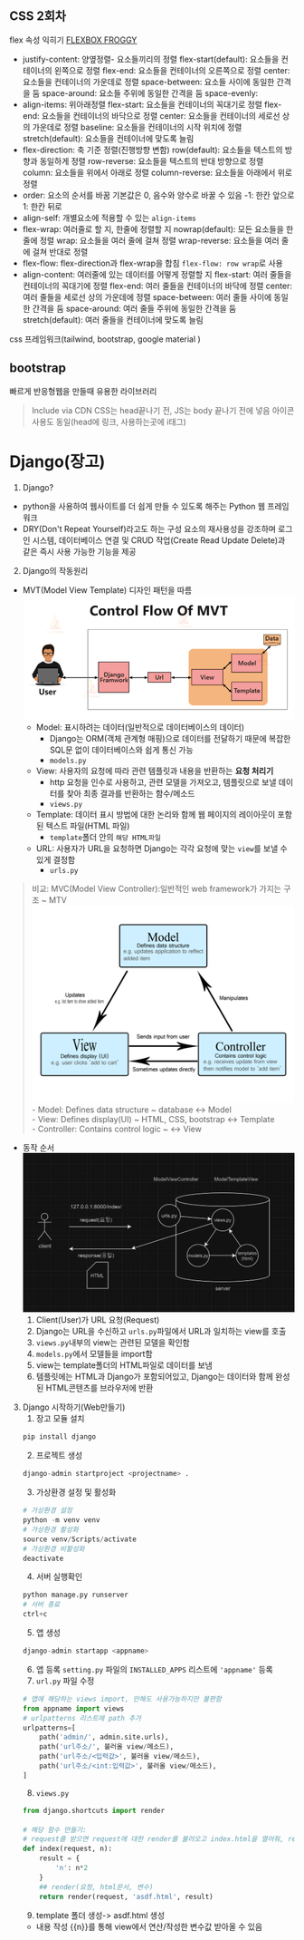 ## CSS 2회차
flex 속성 익히기 [FLEXBOX FROGGY](https://flexboxfroggy.com/#ko)
- justify-content: 양옆정렬- 요소들끼리의 정렬
    flex-start(default): 요소들을 컨테이너의 왼쪽으로 정렬
    flex-end: 요소들을 컨테이너의 오른쪽으로 정렬
    center: 요소들을 컨테이너의 가운데로 정렬
    space-between: 요소들 사이에 동일한 간격을 둠
    space-around: 요소들 주위에 동일한 간격을 둠
    space-evenly:
- align-items: 위아래정렬
    flex-start: 요소들을 컨테이너의 꼭대기로 정렬
    flex-end: 요소들을 컨테이너의 바닥으로 정렬
    center: 요소들을 컨테이너의 세로선 상의 가운데로 정렬
    baseline: 요소들을 컨테이너의 시작 위치에 정렬
    stretch(default): 요소들을 컨테이너에 맞도록 늘림
- flex-direction: 축 기준 정렬(진행방향 변함)
    row(default): 요소들을 텍스트의 방향과 동일하게 정렬
    row-reverse: 요소들을 텍스트의 반대 방향으로 정렬
    column: 요소들을 위에서 아래로 정렬
    column-reverse: 요소들을 아래에서 위로 정렬
- order: 요소의 순서를 바꿈
    기본값은 0, 음수와 양수로 바꿀 수 있음
    -1: 한칸 앞으로
    1: 한칸 뒤로
- align-self: 개별요소에 적용할 수 있는 `align-items`
- flex-wrap: 여러줄로 할 지, 한줄에 정렬할 지
    nowrap(default): 모든 요소들을 한 줄에 정렬
    wrap: 요소들을 여러 줄에 걸쳐 정렬
    wrap-reverse: 요소들을 여러 줄에 걸쳐 반대로 정렬
- flex-flow: flex-direction과 flex-wrap을 합침
    `flex-flow: row wrap`로 사용
- align-content: 여러줄에 있는 데이터를 어떻게 정렬할 지
    flex-start: 여러 줄들을 컨테이너의 꼭대기에 정렬
    flex-end: 여러 줄들을 컨테이너의 바닥에 정렬
    center: 여러 줄들을 세로선 상의 가운데에 정렬
    space-between: 여러 줄들 사이에 동일한 간격을 둠
    space-around: 여러 줄들 주위에 동일한 간격을 둠
    stretch(default): 여러 줄들을 컨테이너에 맞도록 늘림

css 프레임워크(tailwind, bootstrap, google material )
## bootstrap
빠르게 반응형웹을 만들때 유용한 라이브러리
> Include via CDN
> CSS는 head끝나기 전, JS는 body 끝나기 전에 넣음
아이콘 사용도 동일(head에 링크, 사용하는곳에 i태그)


# Django(장고)
1. Django?
- python을 사용하여 웹사이트를 더 쉽게 만들 수 있도록 해주는 Python 웹 프레임워크
- DRY(Don't Repeat Yourself)라고도 하는 구성 요소의 재사용성을 강조하며 로그인 시스템, 데이터베이스 연결 및 CRUD 작업(Create Read Update Delete)과 같은 즉시 사용 가능한 기능을 제공
2. Django의 작동원리
- MVT(Model View Template) 디자인 패턴을 따름
![MVT](./assets/ControlFlowOfMVT.png)
    - Model: 표시하려는 데이터(일반적으로 데이터베이스의 데이터)
        - Django는 ORM(객체 관계형 매핑)으로 데이터를 전달하기 때문에 복잡한 SQL문 없이 데이터베이스와 쉽게 통신 가능
        - `models.py`
    - View: 사용자의 요청에 따라 관련 템플릿과 내용을 반환하는 **요청 처리기**
        - http 요청을 인수로 사용하고, 관련 모델을 가져오고, 템플릿으로 보낼 데이터를 찾아 최종 결과를 반환하는 함수/메소드
        - `views.py`
    - Template: 데이터 표시 방법에 대한 논리와 함께 웹 페이지의 레이아웃이 포함된 텍스트 파일(HTML 파일)
        - `template`폴더 안의 `해당 HTML파일`
    - URL: 사용자가 URL을 요청하면 Django는 각각 요청에 맞는 `view`를 보낼 수 있게 결정함
        - `urls.py`
> 비교: MVC(Model View Controller):일반적인 web framework가 가지는 구조 ~ MTV
    ![MVC](./assets/model-view-controller.png) 
        - Model: Defines data structure ~ database <-> Model   
        - View: Defines display(UI) ~ HTML, CSS, bootstrap <-> Template    
        - Controller: Contains control logic ~ <-> View
- 동작 순서
![동작순서](./assets/MTV.PNG)
    1. Client(User)가 URL 요청(Request)
    2. Django는 URL을 수신하고 `urls.py`파일에서 URL과 일치하는 view를 호출
    2. `views.py`내부의 view는 관련된 모델을 확인함
    3. `models.py`에서 모델들을 import함
    4. view는 template폴더의 HTML파일로 데이터를 보냄
    5. 템플릿에는 HTML과 Django가 포함되어있고, Django는 데이터와 함께 완성된 HTML콘텐츠를 브라우저에 반환

3. Django 시작하기(Web만들기)
    1. 장고 모듈 설치
    ```python
    pip install django
    ```
    2. 프로젝트 생성
    ```python
    django-admin startproject <projectname> .
    ```
    3. 가상환경 설정 및 활성화
    ```python
    # 가상환경 설정
    python -m venv venv
    # 가상환경 활성화
    source venv/Scripts/activate
    # 가상환경 비활성화
    deactivate
    ``` 
    4. 서버 실행확인
    ```python
    python manage.py runserver
    # 서버 종료
    ctrl+c
    ```
    5. 앱 생성
    ```python
    django-admin startapp <appname>
    ```
    6. 앱 등록
    `setting.py` 파일의 `INSTALLED_APPS` 리스트에 `'appname'` 등록
    7. `url.py` 파일 수정
    ```python
    # 앱에 해당하는 views import, 안해도 사용가능하지만 불편함
    from appname import views
    # urlpatterns 리스트에 path 추가
    urlpatterns=[
        path('admin/', admin.site.urls),
        path('url주소/', 불러올 view/메소드),
        path('url주소/<입력값>', 불러올 view/메소드),
        path('url주소/<int:입력값>', 불러올 view/메소드),
    ]
    ```
    8. `views.py`
    ```python
    from django.shortcuts import render

    # 해당 함수 만들기:
    # request를 받으면 request에 대한 render를 불러오고 index.html을 열어줘, result값 내보내줘
    def index(request, n):
        result = {
            'n': n*2        
        }
        ## render(요청, html문서, 변수)
        return render(request, 'asdf.html', result)
    ```
    9. template 폴더 생성-> asdf.html 생성
    - 내용 작성 {{n}}를 통해 view에서 연산/작성한 변수값 받아올 수 있음  


